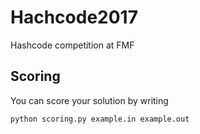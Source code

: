 # Hachcode2017
Hashcode competition at FMF

## Scoring
You can score your solution by writing

```bash
python scoring.py example.in example.out
```
